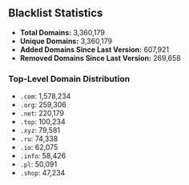## Blacklist Statistics

- **Total Domains:** 3,360,179
- **Unique Domains:** 3,360,179
- **Added Domains Since Last Version:** 607,921
- **Removed Domains Since Last Version:** 269,658

### Top-Level Domain Distribution

-  `.com`: 1,578,234
-  `.org`: 259,306
-  `.net`: 220,179
-  `.top`: 100,234
-  `.xyz`: 79,581
-  `.ru`: 74,338
-  `.io`: 62,075
-  `.info`: 58,426
-  `.pl`: 50,091
-  `.shop`: 47,234
